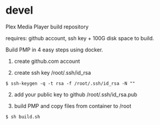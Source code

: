 # devel
Plex Media Player build repository

requires: github account, ssh key + 100G disk space to build.

Build PMP in 4 easy steps using docker.

1. create github.com account


2. create ssh key /root/.ssh/id_rsa
~~~
$ ssh-keygen -q -t rsa -f /root/.ssh/id_rsa -N ""
~~~

2. add your public key to github /root/.ssh/id_rsa.pub


3. build PMP and copy files from container to /root 
~~~
$ sh build.sh
~~~
